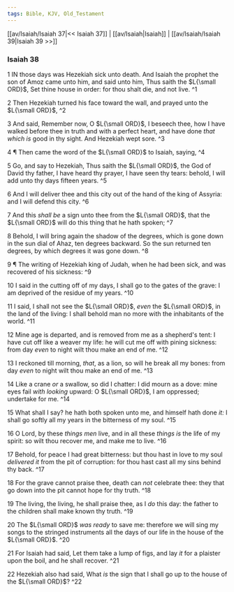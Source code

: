 ```yaml
---
tags: Bible, KJV, Old_Testament
---
```


[[av/Isaiah/Isaiah 37|<< Isaiah 37]] | [[av/Isaiah|Isaiah]] | [[av/Isaiah/Isaiah 39|Isaiah 39 >>]]

### Isaiah 38

1 IN those days was Hezekiah sick unto death. And Isaiah the prophet the son of Amoz came unto him, and said unto him, Thus saith the $L{\small ORD}$, Set thine house in order: for thou shalt die, and not live. ^1

2 Then Hezekiah turned his face toward the wall, and prayed unto the $L{\small ORD}$, ^2

3 And said, Remember now, O $L{\small ORD}$, I beseech thee, how I have walked before thee in truth and with a perfect heart, and have done _that_ _which_ _is_ good in thy sight. And Hezekiah wept sore. ^3

4 ¶ Then came the word of the $L{\small ORD}$ to Isaiah, saying, ^4

5 Go, and say to Hezekiah, Thus saith the $L{\small ORD}$, the God of David thy father, I have heard thy prayer, I have seen thy tears: behold, I will add unto thy days fifteen years. ^5

6 And I will deliver thee and this city out of the hand of the king of Assyria: and I will defend this city. ^6

7 And this _shall_ _be_ a sign unto thee from the $L{\small ORD}$, that the $L{\small ORD}$ will do this thing that he hath spoken; ^7

8 Behold, I will bring again the shadow of the degrees, which is gone down in the sun dial of Ahaz, ten degrees backward. So the sun returned ten degrees, by which degrees it was gone down. ^8

9 ¶ The writing of Hezekiah king of Judah, when he had been sick, and was recovered of his sickness: ^9

10 I said in the cutting off of my days, I shall go to the gates of the grave: I am deprived of the residue of my years. ^10

11 I said, I shall not see the $L{\small ORD}$, _even_ the $L{\small ORD}$, in the land of the living: I shall behold man no more with the inhabitants of the world. ^11

12 Mine age is departed, and is removed from me as a shepherd's tent: I have cut off like a weaver my life: he will cut me off with pining sickness: from day _even_ to night wilt thou make an end of me. ^12

13 I reckoned till morning, _that_, as a lion, so will he break all my bones: from day _even_ to night wilt thou make an end of me. ^13

14 Like a crane _or_ a swallow, so did I chatter: I did mourn as a dove: mine eyes fail _with_ _looking_ upward: O $L{\small ORD}$, I am oppressed; undertake for me. ^14

15 What shall I say? he hath both spoken unto me, and himself hath done _it:_ I shall go softly all my years in the bitterness of my soul. ^15

16 O Lord, by these _things_ _men_ live, and in all these _things_ _is_ the life of my spirit: so wilt thou recover me, and make me to live. ^16

17 Behold, for peace I had great bitterness: but thou hast in love to my soul _delivered_ _it_ from the pit of corruption: for thou hast cast all my sins behind thy back. ^17

18 For the grave cannot praise thee, death can _not_ celebrate thee: they that go down into the pit cannot hope for thy truth. ^18

19 The living, the living, he shall praise thee, as I _do_ this day: the father to the children shall make known thy truth. ^19

20 The $L{\small ORD}$ _was_ _ready_ to save me: therefore we will sing my songs to the stringed instruments all the days of our life in the house of the $L{\small ORD}$. ^20

21 For Isaiah had said, Let them take a lump of figs, and lay _it_ for a plaister upon the boil, and he shall recover. ^21

22 Hezekiah also had said, What _is_ the sign that I shall go up to the house of the $L{\small ORD}$? ^22
